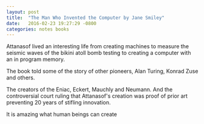 ```yaml
---
layout: post
title:  "The Man Who Invented the Computer by Jane Smiley"
date:   2016-02-23 19:27:29 -0800
categories: notes books
---
```

Attanasof lived an interesting life from creating machines to measure the
seismic waves of the bikini atoll bomb testing to creating a computer with an in
program memory.

The book told some of the story of other pioneers, Alan Turing, Konrad Zuse and
others.

The creators of the Eniac, Eckert, Mauchly and Neumann. And the controversial
court ruling that Attanasof's creation was proof of prior art preventing 20 years
of stifling innovation.

It is amazing what human beings can create
